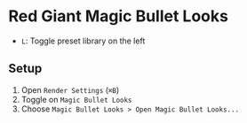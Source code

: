 # Red Giant Magic Bullet Looks

- `L`: Toggle preset library on the left

## Setup

1. Open `Render Settings` (`⌘B`)
2. Toggle on `Magic Bullet Looks`
3. Choose `Magic Bullet Looks > Open Magic Bullet Looks...`

